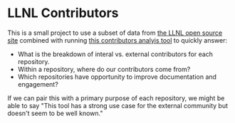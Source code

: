 # LLNL Contributors

This is a small project to use a subset of data from [the LLNL open source site](https://llnl.github.io/)
combined with running [this contributors analyis tool]() to quickly answer:

 - What is the breakdown of interal vs. external contributors for each repository.
 - Within a repository, where do our contributors come from?
 - Which repositories have opportunity to improve documentation and engagement?
 
If we can pair this with a primary purpose of each repository, we might be able
to say "This tool has a strong use case for the external community but doesn't
seem to be well known."


